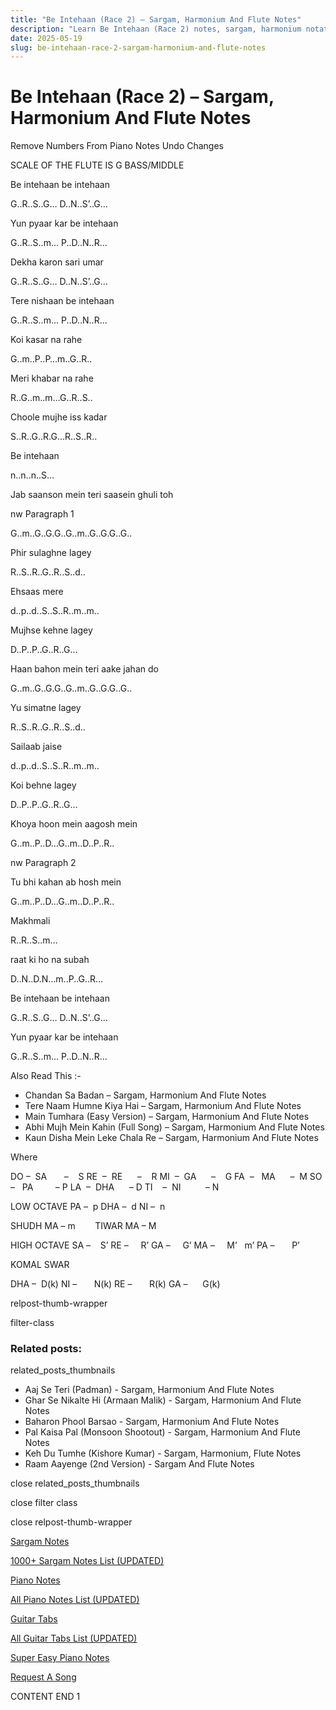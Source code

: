 ```yaml
---
title: "Be Intehaan (Race 2) – Sargam, Harmonium And Flute Notes"
description: "Learn Be Intehaan (Race 2) notes, sargam, harmonium notations and flute notes. Easy step-by-step tutorial for beginners."
date: 2025-05-19
slug: be-intehaan-race-2-sargam-harmonium-and-flute-notes
---
```


# Be Intehaan (Race 2) – Sargam, Harmonium And Flute Notes

Remove Numbers From Piano Notes
Undo Changes

SCALE OF THE FLUTE IS G BASS/MIDDLE

Be intehaan be intehaan

G..R..S..G… D..N..S’..G…

Yun pyaar kar be intehaan

G..R..S..m… P..D..N..R…

Dekha karon sari umar

G..R..S..G… D..N..S’..G…

Tere nishaan be intehaan

G..R..S..m… P..D..N..R…

Koi kasar na rahe

G..m..P..P…m..G..R..

Meri khabar na rahe

R..G..m..m…G..R..S..

Choole mujhe iss kadar

S..R..G..R.G…R..S..R..

Be intehaan

n..n..n..S…

Jab saanson mein teri saasein ghuli toh

nw Paragraph 1

G..m..G..G.G..G..m..G..G.G..G..

Phir sulaghne lagey

R..S..R..G..R..S..d..

Ehsaas mere

d..p..d..S..S..R..m..m..

Mujhse kehne lagey

D..P..P..G..R..G…

Haan bahon mein teri aake jahan do

G..m..G..G.G..G..m..G..G.G..G..

Yu simatne lagey

R..S..R..G..R..S..d..

Sailaab jaise

d..p..d..S..S..R..m..m..

Koi behne lagey

D..P..P..G..R..G…

Khoya hoon mein aagosh mein

G..m..P..D…G..m..D..P..R..

nw Paragraph 2

Tu bhi kahan ab hosh mein

G..m..P..D…G..m..D..P..R..

Makhmali

R..R..S..m…

raat ki ho na subah

D..N..D.N…m..P..G..R…

Be intehaan be intehaan

G..R..S..G… D..N..S’..G…

Yun pyaar kar be intehaan

G..R..S..m… P..D..N..R…

Also Read This :-

* Chandan Sa Badan – Sargam, Harmonium And Flute Notes
* Tere Naam Humne Kiya Hai – Sargam, Harmonium And Flute Notes
* Main Tumhara (Easy Version) – Sargam, Harmonium And Flute Notes
* Abhi Mujh Mein Kahin (Full Song) – Sargam, Harmonium And Flute Notes
* Kaun Disha Mein Leke Chala Re – Sargam, Harmonium And Flute Notes

Where

DO –  SA       –    S
RE  –  RE      –    R
MI  –  GA      –    G
FA  –   MA      –  M
SO  –   PA         – P
LA  –  DHA      – D
TI    –  NI          – N

LOW OCTAVE
PA –  p
DHA –  d
NI –  n

SHUDH MA – m        TIWAR MA – M

HIGH OCTAVE
SA –    S’
RE –     R’
GA –     G’
MA –     M’   m’
PA –       P’

KOMAL SWAR

DHA –  D(k)
NI –       N(k)
RE –       R(k)
GA –      G(k)

relpost-thumb-wrapper

filter-class

### Related posts:

related_posts_thumbnails

* Aaj Se Teri (Padman) - Sargam, Harmonium And Flute Notes
* Ghar Se Nikalte Hi (Armaan Malik) - Sargam, Harmonium And Flute Notes
* Baharon Phool Barsao - Sargam, Harmonium And Flute Notes
* Pal Kaisa Pal (Monsoon Shootout) - Sargam, Harmonium And Flute Notes
* Keh Du Tumhe (Kishore Kumar) - Sargam, Harmonium, Flute Notes
* Raam Aayenge (2nd Version) - Sargam And Flute Notes

close related_posts_thumbnails

close filter class

close relpost-thumb-wrapper

[Sargam Notes](/sargam-notes.html)

[1000+ Sargam Notes List (UPDATED)](/all-songs-list-sargam-notes.html)

[Piano Notes](/piano-notes.html)

[All Piano Notes List (UPDATED)](/all-songs-list-piano-notes.html)

[Guitar Tabs](/guitar-tabs.html)

[All Guitar Tabs List (UPDATED)](/all-songs-list-guitar-tabs.html)

[Super Easy Piano Notes](https://studywall.in/)

[Request A Song](/request-a-song.html)

CONTENT END 1

